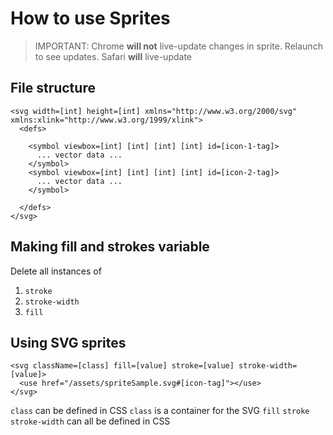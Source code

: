# How to use Sprites

> IMPORTANT:
> Chrome **will not** live-update changes in sprite. Relaunch to see updates.
> Safari **will** live-update

## File structure

```
<svg width=[int] height=[int] xmlns="http://www.w3.org/2000/svg" xmlns:xlink="http://www.w3.org/1999/xlink">
  <defs>

    <symbol viewbox=[int] [int] [int] [int] id=[icon-1-tag]>
      ... vector data ...
    </symbol>
    <symbol viewbox=[int] [int] [int] [int] id=[icon-2-tag]>
      ... vector data ...
    </symbol>

  </defs>
</svg>
```

## Making fill and strokes variable

Delete all instances of

1. `stroke`
2. `stroke-width`
3. `fill`

## Using SVG sprites

```
<svg className=[class] fill=[value] stroke=[value] stroke-width=[value]>
  <use href="/assets/spriteSample.svg#[icon-tag]"></use>
</svg>
```

`class` can be defined in CSS
`class` is a container for the SVG
`fill` `stroke` `stroke-width` can all be defined in CSS
